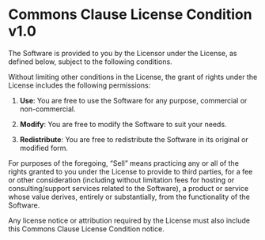 # Commons Clause License Condition v1.0

The Software is provided to you by the Licensor under the License, as defined below, subject to the following conditions.

Without limiting other conditions in the License, the grant of rights under the License includes the following permissions:

1. **Use**: You are free to use the Software for any purpose, commercial or non-commercial.

2. **Modify**: You are free to modify the Software to suit your needs.

3. **Redistribute**: You are free to redistribute the Software in its original or modified form.

For purposes of the foregoing, “Sell” means practicing any or all of the rights granted to you under the License to provide to third parties, for a fee or other consideration (including without limitation fees for hosting or consulting/support services related to the Software), a product or service whose value derives, entirely or substantially, from the functionality of the Software.

Any license notice or attribution required by the License must also include this Commons Clause License Condition notice.
